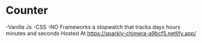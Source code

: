 # Counter
-Vanilla Js
-CSS
-NO Frameworks
a stopwatch that tracks days hours minutes and seconds
Hosted At
https://sparkly-chimera-a9bcf5.netlify.app/
